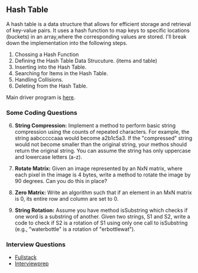 ## Hash Table

A hash table is a data structure that allows for efficient storage and retrieval of key-value pairs. It uses a hash function to map keys to specific locations (buckets) in an array,where the corresponding values are stored. I'll break down the implementation into the following steps.

1. Chossing a Hash Function
2. Defining the Hash Table Data Strucuture. (items and table)
3. Inserting into the Hash Table.
4. Searching for Items in the Hash Table.
5. Handling Collisions.
6. Deleting from the Hash Table.

Main driver program is [here](main.cpp).

### Some Coding Questions

<!-- 1. **Is Unique:** Implement an algorithm to determine if a string has all unique characters. What if you cannot use additional data structures?

2. **Check Permutation:** Given two strings, write a method to decide if one is a permutation of the other.

3. **URLify:** Write a method to replace all spaces in a string with '%20'. You may assume that the string has sufficient space at the end to hold the additional characters, and that you are given the "true" length of the string.

Example:
Input: "Mr John Smith "
Output: "Mr%20John%20Smith" -->

<!-- 4. **Palindrome Permutation:** Given a string, write a function to check if it is a permutation of a palindrome. A palindrome is a word or phrase that is the same in forwards and backwards. A permutation is a rearrangement of letter. The palindrome does not need to be limited to just dictonary words.

Example:
Input: Tact Coa
Output: True (permutations: "taco cat", "atco cta", etc.) -->

<!-- 5. **One Away:** There are three types of edits that can be performed on strings: insert a character, remove a character, or replace a character. Given two strings, write a function to check if they are one edit (or zero edits) away.

Example:
pale, ple -> true
pales, pale -> true
pale, bale -> true
pale, bake -> false -->

6. **String Compression:** Implement a method to perform basic string compression using the counts of repeated characters. For example, the string aabcccccaaa would become a2b1c5a3. If the "compressed" string would not become smaller than the original string, your methos should return the original string. You can assume the string has only uppercase and lowercase letters (a-z).

7. **Rotate Matrix:** Given an image represented by an NxN matrix, where each pixel in the image is 4 bytes, write a method to rotate the image by 90 degrees. Can you do this in place?

8. **Zero Matrix:** Write an algorithm such that if an element in an MxN matrix is 0, its entire row and column are set to 0.

9. **String Rotation:** Assume you have method isSubstring which checks if one word is a substring of another. Given two strings, S1 and S2, write a code to check if S2 is a rotation of S1 using only one call to isSubstring (e.g., "waterbottle" is a rotation of "erbottlewat").

### Interview Questions

- [Fullstack](https://www.fullstack.cafe/blog/hash-tables-interview-questions)
- [Interviewprep](https://interviewprep.org/hash-table-interview-questions/#:~:text=Top%2025%20Hash%20Table%20Interview%20Questions%20and%20Answers,a%20language%20of%20your%20choice%3F%20...%20More%20items)

